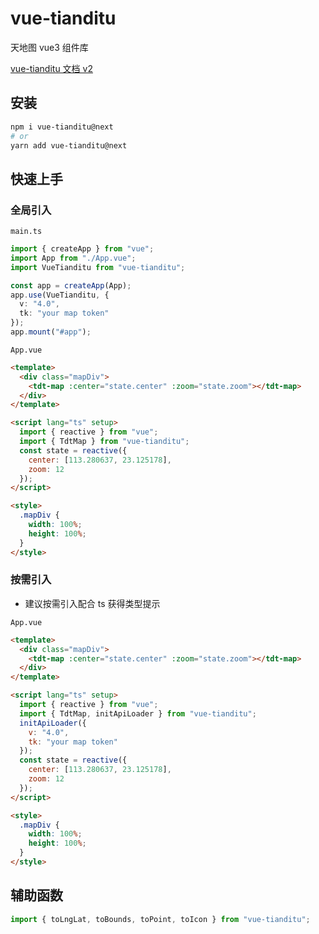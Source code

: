 # vue-tianditu

天地图 vue3 组件库

[vue-tianditu 文档 v2](https://soullyoko.github.io/vue-tianditu/v2)

## 安装

```sh
npm i vue-tianditu@next
# or
yarn add vue-tianditu@next
```

## 快速上手

### 全局引入

`main.ts`

```ts
import { createApp } from "vue";
import App from "./App.vue";
import VueTianditu from "vue-tianditu";

const app = createApp(App);
app.use(VueTianditu, {
  v: "4.0",
  tk: "your map token"
});
app.mount("#app");
```

`App.vue`

```html
<template>
  <div class="mapDiv">
    <tdt-map :center="state.center" :zoom="state.zoom"></tdt-map>
  </div>
</template>

<script lang="ts" setup>
  import { reactive } from "vue";
  import { TdtMap } from "vue-tianditu";
  const state = reactive({
    center: [113.280637, 23.125178],
    zoom: 12
  });
</script>

<style>
  .mapDiv {
    width: 100%;
    height: 100%;
  }
</style>
```

### 按需引入

- 建议按需引入配合 ts 获得类型提示

`App.vue`

```html
<template>
  <div class="mapDiv">
    <tdt-map :center="state.center" :zoom="state.zoom"></tdt-map>
  </div>
</template>

<script lang="ts" setup>
  import { reactive } from "vue";
  import { TdtMap, initApiLoader } from "vue-tianditu";
  initApiLoader({
    v: "4.0",
    tk: "your map token"
  });
  const state = reactive({
    center: [113.280637, 23.125178],
    zoom: 12
  });
</script>

<style>
  .mapDiv {
    width: 100%;
    height: 100%;
  }
</style>
```

## 辅助函数

```ts
import { toLngLat, toBounds, toPoint, toIcon } from "vue-tianditu";
```
